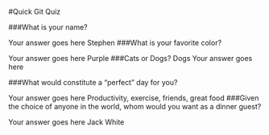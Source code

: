 #Quick Git Quiz

###What is your name?

Your answer goes here
Stephen
###What is your favorite color?

Your answer goes here
Purple
###Cats or Dogs?
Dogs
Your answer goes here

###What would constitute a “perfect” day for you?

Your answer goes here
Productivity, exercise, friends, great food
###Given the choice of anyone in the world, whom would you want as a dinner guest?

Your answer goes here
Jack White